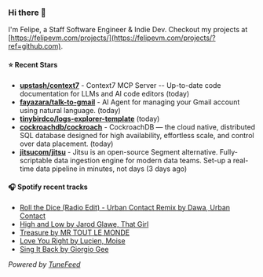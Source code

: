 ### Hi there 👋

I'm Felipe, a Staff Software Engineer & Indie Dev. Checkout my projects at [https://felipevm.com/projects/](https://felipevm.com/projects/?ref=github.com).

#### ⭐ Recent Stars
- **[upstash/context7](https://github.com/upstash/context7)** - Context7 MCP Server -- Up-to-date code documentation for LLMs and AI code editors (today)
- **[fayazara/talk-to-gmail](https://github.com/fayazara/talk-to-gmail)** - AI Agent for managing your Gmail account using natural language. (today)
- **[tinybirdco/logs-explorer-template](https://github.com/tinybirdco/logs-explorer-template)** (today)
- **[cockroachdb/cockroach](https://github.com/cockroachdb/cockroach)** - CockroachDB — the cloud native, distributed SQL database designed for high availability, effortless scale, and control over data placement. (today)
- **[jitsucom/jitsu](https://github.com/jitsucom/jitsu)** - Jitsu is an open-source Segment alternative. Fully-scriptable data ingestion engine for modern data teams. Set-up a real-time data pipeline in minutes, not days (3 days ago)

#### 🎧 Spotify recent tracks
- [Roll the Dice (Radio Edit) - Urban Contact Remix by Dawa, Urban Contact](https://open.spotify.com/track/5MTfg2X92IaMysF4rsv6DY)
- [High and Low by Jarod Glawe, That Girl](https://open.spotify.com/track/0GgQoTgs1Vf6N1q7NBtlS0)
- [Treasure by MR TOUT LE MONDE](https://open.spotify.com/track/0CFDOgUcUUngd612sIAjyF)
- [Love You Right by Lucien, Moise](https://open.spotify.com/track/1r2gC1lfL0VIqtGcjBAHkF)
- [Sing It Back by Giorgio Gee](https://open.spotify.com/track/0SVWZpDJO4reJdAaU8wCtG)

_Powered by [TuneFeed](https://tunefeed.app?ref=github.com)_

